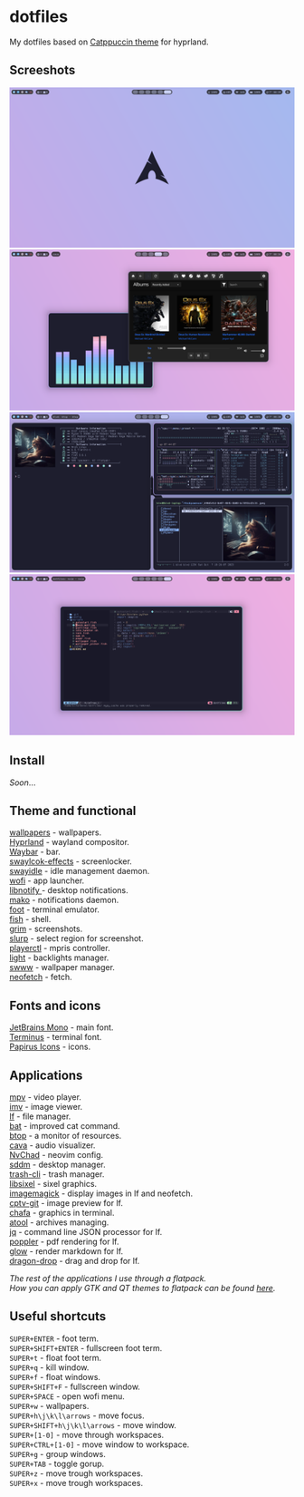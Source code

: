# dotfiles
My dotfiles based on [Catppuccin theme](https://github.com/catppuccin/catppuccin) for hyprland.

## Screeshots

![Without windows](assets/1.png)
![Audio](assets/2.png)
![Text](assets/3.png)
![Nvim](assets/4.png)

## Install
*Soon*...

## Theme and functional
[wallpapers](https://github.com/zhichaoh/catppuccin-wallpapers) - wallpapers.\
[Hyprland](https://github.com/hyprwm/Hyprland) - wayland compositor.\
[Waybar](https://github.com/Alexays/Waybar) - bar.\
[swaylcok-effects](https://github.com/mortie/swaylock-effects) - screenlocker.\
[swayidle](https://github.com/swaywm/swayidle) - idle management daemon.\
[wofi](https://hg.sr.ht/~scoopta/wofi) - app launcher.\
[libnotify ](https://gitlab.gnome.org/GNOME/libnotify) - desktop notifications.\
[mako](https://github.com/emersion/mako) - notifications daemon.\
[foot](https://codeberg.org/dnkl/foot) - terminal emulator.\
[fish](https://github.com/fish-shell/fish-shell) - shell.\
[grim](https://git.sr.ht/~emersion/grim) - screenshots.\
[slurp](https://github.com/emersion/slurp) - select region for screenshot.\
[playerctl](https://github.com/altdesktop/playerctl) - mpris controller.\
[light](https://github.com/haikarainen/light) - backlights  manager.\
[swww](https://github.com/Horus645/swww) - wallpaper manager.\
[neofetch](https://github.com/dylanaraps/neofetch) - fetch.

## Fonts and icons
[JetBrains Mono](https://www.jetbrains.com/lp/mono/) - main font.\
[Terminus](https://terminus-font.sourceforge.net/) - terminal font.\
[Papirus Icons](https://github.com/PapirusDevelopmentTeam/papirus-icon-theme) - icons.

## Applications
[mpv](https://github.com/mpv-player/mpv) - video player.\
[imv](https://sr.ht/~exec64/imv/) - image viewer.\
[lf](https://github.com/gokcehan/lf) - file manager.\
[bat](https://github.com/sharkdp/bat) - improved cat command.\
[btop](https://github.com/aristocratos/btop) - a monitor of resources.\
[cava](https://github.com/karlstav/cava) - audio visualizer.\
[NvChad](https://github.com/NvChad/NvChad) - neovim config.\
[sddm](https://github.com/sddm/sddm/) - desktop manager.\
[trash-cli](https://github.com/andreafrancia/trash-cli) - trash manager.\
[libsixel](https://github.com/saitoha/libsixel) - sixel graphics.\
[imagemagick](https://github.com/ImageMagick/ImageMagick) - display images in lf and neofetch.\
[cptv-git](https://github.com/NikitaIvanovV/ctpv) - image preview for lf.\
[chafa](https://github.com/hpjansson/chafa/) - graphics in terminal.\
[atool](https://www.nongnu.org/atool/) - archives managing.\
[jq](https://github.com/jqlang/jq) - command line JSON processor for lf.\
[poppler](https://gitlab.freedesktop.org/poppler/poppler) - pdf rendering for lf.\
[glow](https://github.com/charmbracelet/glow) - render markdown for lf.\
[dragon-drop](https://github.com/schne324/dragon-drop) - drag and drop for lf.

*The rest of the applications I use through a flatpack.*\
*How you can apply GTK and QT themes to flatpack can be found [here](https://itsfoss.com/flatpak-app-apply-theme/).*


## Useful shortcuts
`SUPER+ENTER` - foot term.\
`SUPER+SHIFT+ENTER` - fullscreen foot term.\
`SUPER+t` - float foot term.\
`SUPER+q` - kill window.\
`SUPER+f` - float windows.\
`SUPER+SHIFT+F` - fullscreen window.\
`SUPER+SPACE` - open wofi menu.\
`SUPER+w` - wallpapers.\
`SUPER+h\j\k\l\arrows` - move focus.\
`SUPER+SHIFT+h\j\k\l\arrows` - move window.\
`SUPER+[1-0]` - move through workspaces.\
`SUPER+CTRL+[1-0]` - move window to workspace.\
`SUPER+g` - group windows.\
`SUPER+TAB` - toggle gorup.\
`SUPER+z` - move trough workspaces.\
`SUPER+x` - move trough workspaces.
